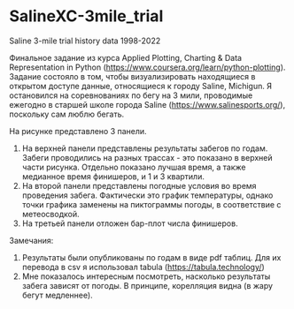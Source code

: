 # SalineXC-3mile_trial
Saline 3-mile trial history data 1998-2022

Финальное задание из курса Applied Plotting, Charting & Data Representation in Python (https://www.coursera.org/learn/python-plotting).
Задание состояло в том, чтобы визуализировать находящиеся в открытом доступе данные, относящиеся к городу Saline, Michigun.
Я остановился на соревнованиях по бегу на 3 мили, проводимые ежегодно в старшей школе города Saline (https://www.salinesports.org/), поскольку сам люблю бегать.

На рисунке представлено 3 панели. 
1. На верхней панели представлены результаты забегов по годам. Забеги проводились на разных трассах - это показано в верхней части рисунка.
   Отдельно показано лучшая время, а также медианное время финишеров, и 1 и 3 квартили.
2. На второй панели представлены погодные условия во время проведения забега. 
   Фактически это график температуры, однако точки графика заменены на пиктограммы погоды, в соответствие с метеосводкой.
3. На третьей панели отложен бар-плот числа финишеров.

Замечания: 
1. Результаты были опубликованы по годам в виде pdf таблиц. Для их перевода в csv я использовал tabula (https://tabula.technology/)
2. Мне показалось интересным посмотреть, насколько результаты забега зависят от погоды. В принципе, корелляция видна (в жару бегут медленнее).
